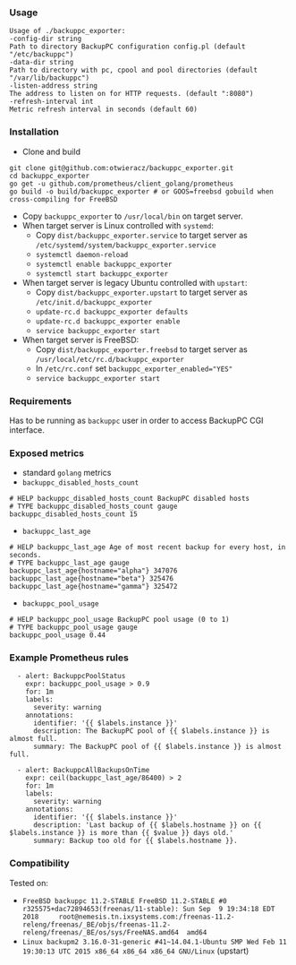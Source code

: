### Usage
```
Usage of ./backuppc_exporter:
-config-dir string
Path to directory BackupPC configuration config.pl (default "/etc/backuppc")
-data-dir string
Path to directory with pc, cpool and pool directories (default "/var/lib/backuppc")
-listen-address string
The address to listen on for HTTP requests. (default ":8080")
-refresh-interval int
Metric refresh interval in seconds (default 60)
```

### Installation
* Clone and build
```
git clone git@github.com:otwieracz/backuppc_exporter.git
cd backuppc_exporter
go get -u github.com/prometheus/client_golang/prometheus
go build -o build/backuppc_exporter # or GOOS=freebsd gobuild when cross-compiling for FreeBSD
```
* Copy `backuppc_exporter` to `/usr/local/bin` on target server.
* When target server is Linux controlled with `systemd`:
  * Copy `dist/backuppc_exporter.service` to target server as `/etc/systemd/system/backuppc_exporter.service`
  * `systemctl daemon-reload`
  * `systemctl enable backuppc_exporter`
  * `systemctl start backuppc_exporter`
* When target server is legacy Ubuntu controlled with `upstart`:
  * Copy `dist/backuppc_exporter.upstart` to target server as `/etc/init.d/backuppc_exporter`
  * `update-rc.d backuppc_exporter defaults`
  * `update-rc.d backuppc_exporter enable`
  * `service backuppc_exporter start`
* When target server is FreeBSD:
  * Copy `dist/backuppc_exporter.freebsd` to target server as `/usr/local/etc/rc.d/backuppc_exporter`
  * In `/etc/rc.conf` set `backuppc_exporter_enabled="YES"`
  * `service backuppc_exporter start`

### Requirements
Has to be running as `backuppc` user in order to access BackupPC CGI interface.

### Exposed metrics
* standard `golang` metrics
* `backuppc_disabled_hosts_count`
```
# HELP backuppc_disabled_hosts_count BackupPC disabled hosts
# TYPE backuppc_disabled_hosts_count gauge
backuppc_disabled_hosts_count 15
```
* `backuppc_last_age`
```
# HELP backuppc_last_age Age of most recent backup for every host, in seconds.
# TYPE backuppc_last_age gauge
backuppc_last_age{hostname="alpha"} 347076
backuppc_last_age{hostname="beta"} 325476
backuppc_last_age{hostname="gamma"} 325472
```
* `backuppc_pool_usage`
```
# HELP backuppc_pool_usage BackupPC pool usage (0 to 1)
# TYPE backuppc_pool_usage gauge
backuppc_pool_usage 0.44
```

### Example Prometheus rules

``` 
  - alert: BackuppcPoolStatus
    expr: backuppc_pool_usage > 0.9
    for: 1m
    labels:
      severity: warning
    annotations:
      identifier: '{{ $labels.instance }}'
      description: The BackupPC pool of {{ $labels.instance }} is almost full.
      summary: The BackupPC pool of {{ $labels.instance }} is almost full.
```

```
  - alert: BackuppcAllBackupsOnTime
    expr: ceil(backuppc_last_age/86400) > 2
    for: 1m
    labels:
      severity: warning
    annotations:
      identifier: '{{ $labels.instance }}'
      description: 'Last backup of {{ $labels.hostname }} on {{ $labels.instance }} is more than {{ $value }} days old.'
      summary: Backup too old for {{ $labels.hostname }}.
```

### Compatibility
Tested on:
* `FreeBSD backuppc 11.2-STABLE FreeBSD 11.2-STABLE #0 r325575+dac72894653(freenas/11-stable): Sun Sep  9 19:34:18 EDT 2018     root@nemesis.tn.ixsystems.com:/freenas-11.2-releng/freenas/_BE/objs/freenas-11.2-releng/freenas/_BE/os/sys/FreeNAS.amd64  amd64`
* `Linux backupm2 3.16.0-31-generic #41~14.04.1-Ubuntu SMP Wed Feb 11 19:30:13 UTC 2015 x86_64 x86_64 x86_64 GNU/Linux` (upstart)
